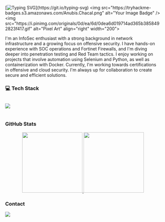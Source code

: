 [![Typing SVG](https://readme-typing-svg.herokuapp.com?font=Fira+Code&pause=1000&color=11B16F&width=435&lines=Hi%2C+Everyone!+I'm+Anubis+%F0%9F%A6%8A;Welcome+to+my+Github!)](https://git.io/typing-svg)
<img src="https://tryhackme-badges.s3.amazonaws.com/Anubis.Chacal.png" alt="Your Image Badge" />
<img src="https://i.pinimg.com/originals/0d/ea/6d/0dea6d019714ad365b3858492823f417.gif" alt="Pixel Art" align="right" width="200">

I'm an InfoSec enthusiast with a strong background in network infrastructure and a growing focus on offensive security. I have hands-on experience with SOC operations and Fortinet Firewalls, and I'm diving deeper into penetration testing and Red Team tactics. I enjoy working on projects that involve automation using Selenium and Python, as well as containerization with Docker. Currently, I'm working towards certifications in offensive and cloud security. I'm always up for collaboration to create secure and efficient solutions.

### 💻 Tech Stack
<div style="display: inline_block"><br>
<img src="https://skillicons.dev/icons?i=docker,vim,azure,aws,gcp,debian,kali,py,selenium,cloudflare,bash,obsidian,vscode,windows" />
</div><br>



### GitHub Stats

<div align="center" style="display: flex; justify-content: center;">
  <a href="https://github.com/AnubisChacal">
    <img height="195px" src="https://github-readme-stats.vercel.app/api?username=AnubisChacal&show_icons=true&theme=gotham&include_all_commits=true&count_private=true"/>
    <img height="195px" src="https://github-readme-stats.vercel.app/api/top-langs/?username=AnubisChacal&layout=compact&langs_count=7&theme=gotham"/>
  </a>
</div>
    
### Contact

<div> 
  <a href="https://www.linkedin.com/in/gabriel-cybersecurity" target="_blank"><img src="https://img.shields.io/badge/-LinkedIn-%230077B5?style=for-the-badge&logo=linkedin&logoColor=white" target="_blank"></a> 
</div>


